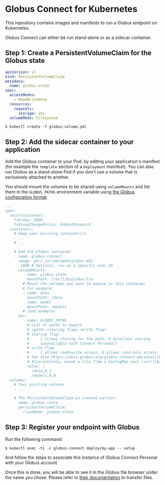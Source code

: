 Globus Connect for Kubernetes
=============================

This repository contains images and manifests to run a Globus endpoint on Kubernetes.

Globus Connect can either be run stand-alone or as a sidecar container.

Step 1: Create a PersistentVolumeClaim for the Globus state
-----------------------------------------------------------

```yaml
apiVersion: v1
kind: PersistentVolumeClaim
metadata:
  name: globus-state
spec:
  accessModes:
    - ReadWriteOnce
  resources:
    requests:
      storage: 1Gi
  volumeMode: Filesystem
```

```console
$ kubectl create -f globus-volume.yml
```

Step 2: Add the sidecar container to your application
-----------------------------------------------------

Add the Globus container to your Pod, by editing your application's manifest (for example the `template` section of a `Deployment` manifest). You can also run Globus as a stand-alone Pod if you don't use a volume that is exclusively attached to another.

You should mount the volumes to be shared using `volumeMounts` and list them in the `GLOBUS_PATHS` environment variable using [the Globus configuration format](https://docs.globus.org/globus-connect-personal/install/linux/#config-paths).

```yaml
...
spec:
  securityContext:
    fsGroup: 2000
    fsGroupChangePolicy: OnRootMismatch
  containers:
    # Keep your existing container(s)
    - ...
    # ...

    # Add the Globus container
    - name: globus-connect
      image: ghcr.io/remram44/globus-k8s
       1000 # Optional, run as a specific user ID
      volumeMounts:
        - name: globus-state
          mountPath: /var/lib/globus/lta
        # Mount the volumes you want to expose in this container
        # For example:
        - name: data
          mountPath: /data
        - name: model
          mountPath: /models
        # (end example)
      env:
        - name: GLOBUS_PATHS
          # List of paths to export
          # <path>,<sharing flag>,<write flag>
          # sharing flag:
          #     1 allows sharing for the path, 0 disallows sharing
          #     (unavailable with Connect Personal)
          # write flag:
          #     1 allows read+write access, 0 allows read-only access
          # See also https://docs.globus.org/globus-connect-personal/install/linux/#config-paths
          # Alternatively, mount a file from a ConfigMap over /var/lib/globus/lta/config-paths
          value: |
            /data,0,1
            /models,0,0
  volumes:
    # Your existing volumes
    - ...

    # The PersistentVolumeClaim we created earlier:
    - name: globus-state
      persistentVolumeClaim:
        claimName: globus-state
```

Step 3: Register your endpoint with Globus
------------------------------------------

Run the following command:

```console
$ kubectl exec -ti -c globus-connect deploy/my-app -- setup
```

And follow the steps to associate this instance of Globus Connect Personal with your Globus account.

Once this is done, you will be able to see it in the Globus file browser under the name you chose. Please refer to [their documentation](https://docs.globus.org/guides/tutorials/manage-files/transfer-files/) to transfer files.
